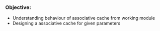 ### Objective:

- Understanding behaviour of associative cache from working module
- Designing a associative cache for given parameters
